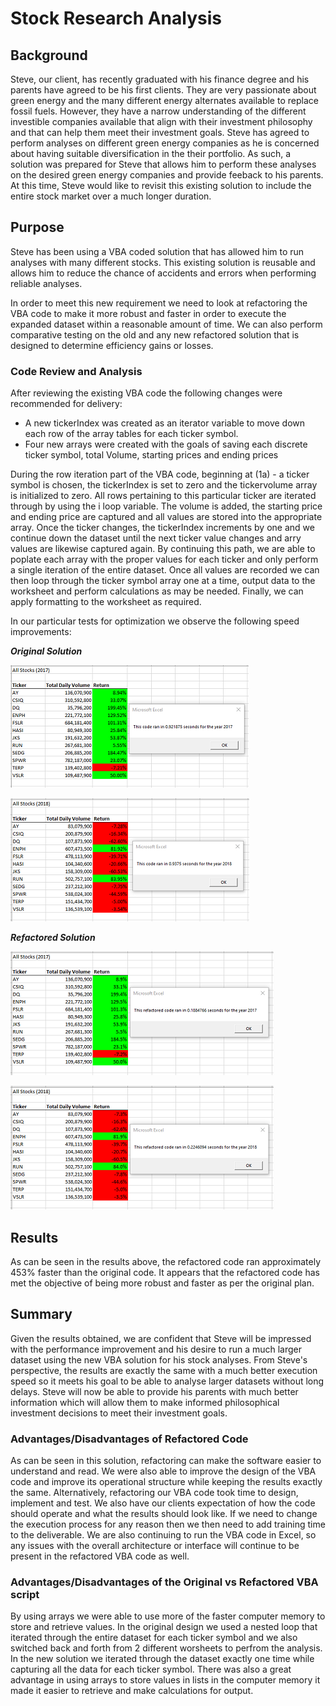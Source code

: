 
# Stock Research Analysis

## Background
Steve, our client, has recently graduated with his finance degree and his parents have agreed to be his first clients. They are very passionate about green energy and the many different energy alternates available to replace fossil fuels. However, they have a narrow understanding of the different investible companies available that align with their investment philosophy and that can help them meet their investment goals. Steve has agreed to perform analyses on different green energy companies as he is concerned about having suitable diversification in the their portfolio. As such, a solution was prepared for Steve that allows him to perform these analyses on the desired green energy companies and provide feeback to his parents. At this time, Steve would like to revisit this existing solution to include the entire stock market over a much longer duration.

## Purpose
Steve has been using a VBA coded solution that has allowed him to run analyses with many different stocks. This existing solution is reusable and allows him to reduce the chance of accidents and errors when performing reliable analyses.

In order to meet this new requirement we need to look at refactoring the VBA code to make it more robust and faster in order to execute the expanded dataset within a reasonable amount of time. We can also perform comparative testing on the old and any new refactored solution that is designed to determine efficiency gains or losses.

### Code Review and Analysis

After reviewing the existing VBA code the following changes were recommended for delivery:

- A new tickerIndex was created as an iterator variable to move down each row of the array tables for each ticker symbol.
- Four new arrays were created with the goals of saving each discrete ticker symbol, total Volume, starting prices and ending prices
  
During the row iteration part of the VBA code, beginning at (1a) - a ticker symbol is chosen, the tickerIndex is set to zero and the tickervolume array is initialized to zero. All rows pertaining to this particular ticker are iterated through by using the i loop variable. The volume is added, the starting price and ending price are captured and all values are stored into the appropriate array. Once the ticker changes, the tickerIndex increments by one and we continue down the dataset until the next ticker value changes and arry values are likewise captured again. By continuing this path, we are able to poplate each array with the proper values for each ticker and only perform a single iteration of the entire dataset. Once all values are recorded we can then loop through the ticker symbol array one at a time, output data to the worksheet and perform calculations as may be needed. Finally, we can apply formatting to the worksheet as required.

In our particular tests for optimization we observe the following speed improvements:

_**Original Solution**_

![Original 2017 Results](Resources/VBA_Challenge_old_2017.png)

![Original 2018 Results](Resources/VBA_Challenge_old_2018.png)

_**Refactored Solution**_

![Refactored 2017 Results](Resources/VBA_Challenge_2017.png)

![Refactored 2018 Results](Resources/VBA_Challenge_2018.png)

## Results 
As can be seen in the results above, the refactored code ran approximately 453% faster than the original code. It appears that the refactored code has met the objective of being more robust and faster as per the original plan.

## Summary
Given the results obtained, we are confident that Steve will be impressed with the performance improvement and his desire to run a much larger dataset using the new VBA solution for his stock analyses. From Steve's perspective, the results are exactly the same with a much better execution speed so it meets his goal to be able to analyse larger datasets without long delays. Steve will now be able to provide his parents with much better information which will allow them to make informed philosophical investment decisions to meet their investment goals.

### Advantages/Disadvantages of Refactored Code 
As can be seen in this solution, refactoring can make the software easier to understand and read. We were also able to improve the design of the VBA code and improve its operational structure while keeping the results exactly the same. Alternatively, refactoring our VBA code took time to design, implement and test. We also have our clients expectation of how the code should operate and what the results should look like. If we need to change the execution process for any reason then we then need to add training time to the deliverable. We are also continuing to run the VBA code in Excel, so any issues with the overall architecture or interface will continue to be present in the refactored VBA code as well.

### Advantages/Disadvantages of the Original vs Refactored VBA script
By using arrays we were able to use more of the faster computer memory to store and retrieve values. In the original design we used a nested loop that iterated through the entire dataset for each ticker symbol and we also switched back and forth from 2 different worsheets to perfrom the analysis. In the new solution we iterated through the dataset exactly one time while capturing all the data for each ticker symbol. There was also a great advantage in using arrays to store values in lists in the computer memory it made it easier to retrieve and make calculations for output.

